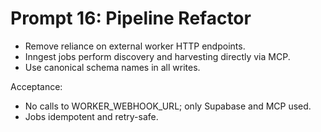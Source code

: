 # Prompt 16: Pipeline Refactor

- Remove reliance on external worker HTTP endpoints.
- Inngest jobs perform discovery and harvesting directly via MCP.
- Use canonical schema names in all writes.

Acceptance:
- No calls to WORKER_WEBHOOK_URL; only Supabase and MCP used.
- Jobs idempotent and retry-safe.
